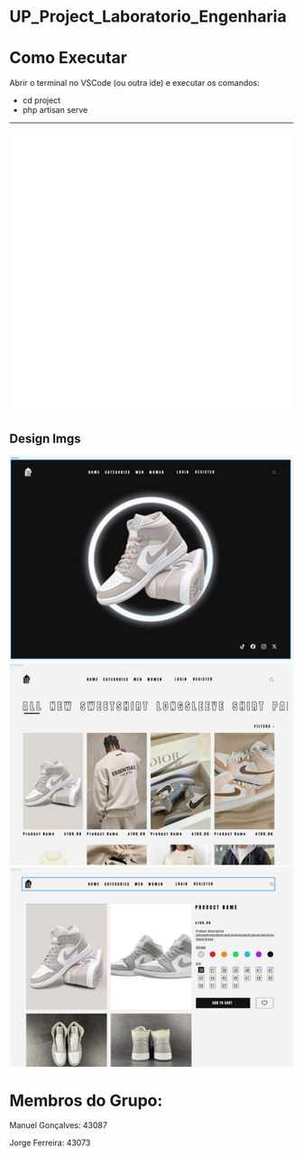 # UP_Project_Laboratorio_Engenharia

<h1>Como Executar</h1>
<p>Abrir o terminal no VSCode (ou outra ide) e executar os comandos:</p>
<ul>
  <li>cd project</li>
  <li>php artisan serve</li>
</ul>

<hr>

<img src="Logo/logo.png" />

<h2>Design Imgs</h2>

<img src="Design_Imgs/home.JPG" />
<img src="Design_Imgs/products.JPG" />
<img src="Design_Imgs/product.JPG" />

<h1> Membros do Grupo:</h1>
<p>Manuel Gonçalves: 43087</p>
<p>Jorge Ferreira: 43073</p>
